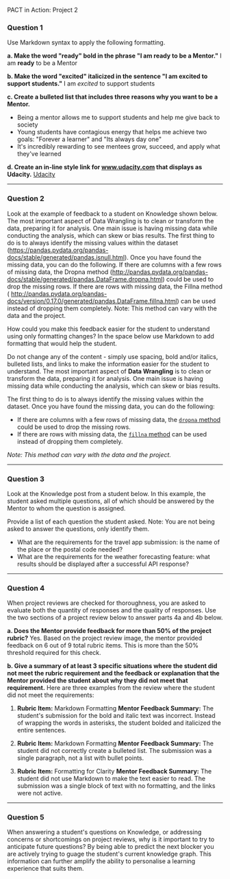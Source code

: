 PACT in Action: Project 2

### Question 1
Use Markdown syntax to apply the following formatting.


**a. Make the word "ready" bold in the phrase "I am ready to be a Mentor."** 
I am **ready** to be a Mentor


**b. Make the word "excited" italicized in the sentence "I am excited to support students."**
I am *excited* to support students


**c. Create a bulleted list that includes three reasons why you want to be a Mentor.**
- Being a mentor allows me to support students and help me give back to society
- Young students have contagious energy that helps me achieve two goals: "Forever a learner" and "Its always day one"
- It's incredibly rewarding to see mentees grow, succeed, and apply what they've learned


**d. Create an in-line style link for www.udacity.com that displays as Udacity.**
[Udacity](https://www.udacity.com)



---

### Question 2
Look at the example of feedback to a student on Knowledge shown below. 
The most important aspect of Data Wrangling is to clean or transform the data, preparing it for analysis. One main issue is having missing data while conducting the analysis, which can skew or bias results. The first thing to do is to always identify the missing values within the dataset (https://pandas.pydata.org/pandas-docs/stable/generated/pandas.isnull.html). Once you have found the missing data, you can do the following. If there are columns with a few rows of missing data, the Dropna method (http://pandas.pydata.org/pandas-docs/stable/generated/pandas.DataFrame.dropna.html) could be used to drop the missing rows. If there are rows with missing data, the Fillna method ( http://pandas.pydata.org/pandas-docs/version/0.17.0/generated/pandas.DataFrame.fillna.html) can be used instead of dropping them completely. Note: This method can vary with the data and the project. 


How could you make this feedback easier for the student to understand using only formatting changes? In the space below use Markdown to add formatting that would help the student.

Do not change any of the content - simply use spacing, bold and/or italics, bulleted lists, and links to make the information easier for the student to understand.
The most important aspect of **Data Wrangling** is to clean or transform the data, preparing it for analysis. One main issue is having missing data while conducting the analysis, which can skew or bias results.

The first thing to do is to always identify the missing values within the dataset. Once you have found the missing data, you can do the following:

- If there are columns with a few rows of missing data, the [`dropna` method](http://pandas.pydata.org/pandas-docs/stable/generated/pandas.DataFrame.dropna.html) could be used to drop the missing rows.
- If there are rows with missing data, the [`fillna` method](http://pandas.pydata.org/pandas-docs/version/0.17.0/generated/pandas.DataFrame.fillna.html) can be used instead of dropping them completely.

*Note: This method can vary with the data and the project.*



---

### Question 3
Look at the Knowledge post from a student below. In this example, the student asked multiple questions, all of which should be answered by the Mentor to whom the question is assigned.

Provide a list of each question the student asked.  Note: You are not being asked to answer the questions, only identify them.
- What are the requirements for the travel app submission: is the name of the place or the postal code needed?
- What are the requirements for the weather forecasting feature: what results should be displayed after a successful API response?



---

### Question 4
When project reviews are checked for thoroughness, you are asked to evaluate both the quantity of responses and the quality of responses. Use the two sections of a project review below to answer parts 4a and 4b below. 


**a. Does the Mentor provide feedback for more than 50% of the project rubric?**
Yes. Based on the project review image, the mentor provided feedback on 6 out of 9 total rubric items. This is more than the 50% threshold required for this check.


**b. Give a summary of at least 3 specific situations where the student did not meet the rubric requirement and the feedback or explanation that the Mentor provided the student about why they did not meet that requirement.**
Here are three examples from the review where the student did not meet the requirements:

1.  **Rubric Item:** Markdown Formatting
    **Mentor Feedback Summary:** The student's submission for the bold and italic text was incorrect. Instead of wrapping the words in asterisks, the student bolded and italicized the entire sentences.

2.  **Rubric Item:** Markdown Formatting
    **Mentor Feedback Summary:** The student did not correctly create a bulleted list. The submission was a single paragraph, not a list with bullet points.

3.  **Rubric Item:** Formatting for Clarity
    **Mentor Feedback Summary:** The student did not use Markdown to make the text easier to read. The submission was a single block of text with no formatting, and the links were not active.



---

### Question 5
When answering a student's questions on Knowledge, or addressing concerns or shortcomings on project reviews, why is it important to try to anticipate future questions?
By being able to predict the next blocker you are actively trying to guage the student's current knowledge graph. This information can further amplify the ability to personalise a learning experience that suits them.




 


